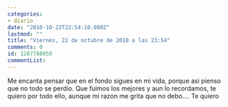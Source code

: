 ```yaml
---
categories:
- diario
date: "2010-10-22T22:54:10.000Z"
lastmod: ""
title: "Viernes, 22 de octubre de 2010 a las 23:54"
comments: 0
id: 1287788050
commentList:
---
```


Me encanta pensar que en el fondo sigues en mi vida, porque asi pienso que no todo se perdio. Que fuimos los mejores y aun lo recordamos, te quiero por todo ello, aunque mi razon me grita que no debo.... Te quiero